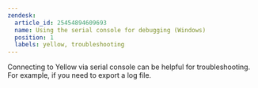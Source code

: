 ```yaml
---
zendesk:
  article_id: 25454894609693
  name: Using the serial console for debugging (Windows)
  position: 1
  labels: yellow, troubleshooting
---
```


Connecting to Yellow via serial console can be helpful for troubleshooting. For example, if you need to export a log file.
